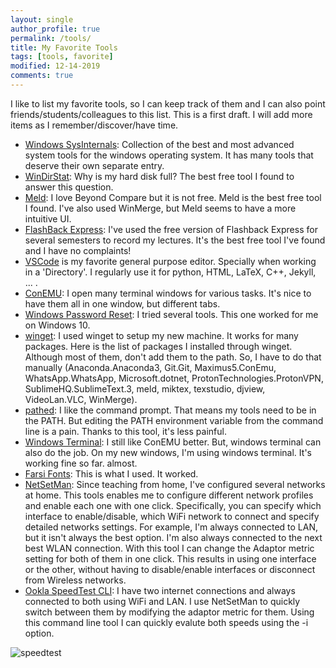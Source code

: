 ```yaml
---
layout: single
author_profile: true
permalink: /tools/
title: My Favorite Tools
tags: [tools, favorite]
modified: 12-14-2019
comments: true
---
```

I like to list my favorite tools, so I can keep track of them and I can also point friends/students/colleagues to this list. This is a first draft. I will add more items as I remember/discover/have time.
* [Windows SysInternals](https://docs.microsoft.com/en-us/sysinternals/): Collection of the best and most advanced system tools for the windows operating system. It has many tools that deserve their own separate entry. 
* [WinDirStat](https://windirstat.net/): Why is my hard disk full? The best free tool I found to answer this question.
* [Meld](https://meldmerge.org): I love Beyond Compare but it is not free. Meld is the best free tool I found. I've also used WinMerge, but Meld seems to have a more intuitive UI.
* [FlashBack Express](https://www.flashbackrecorder.com/express/): I've used the free version of Flashback Express for several semesters to record my lectures. It's the best free tool I've found and I have no complaints!
* [VSCode](https://code.visualstudio.com) is my favorite general purpose editor. Specially when working in a 'Directory'. I regularly use it for python, HTML, LaTeX, C++, Jekyll, ... .
* [ConEMU](https://conemu.github.io): I open many terminal windows for various tasks. It's nice to have them all in one window, but different tabs.
* [Windows Password Reset](https://www.lazesoft.com/forgot-windows-admin-password-recovery-freeware.html): I tried several tools. This one worked for me on Windows 10.
* [winget](https://github.com/microsoft/winget-cli): I used winget to setup my new machine. It works for many packages. Here is the list of packages I installed  through winget. Although most of them, don't add them to the path. So, I have to do that manually (Anaconda.Anaconda3, Git.Git, Maximus5.ConEmu, WhatsApp.WhatsApp, Microsoft.dotnet, ProtonTechnologies.ProtonVPN, SublimeHQ.SublimeText.3, meld, miktex, texstudio, djview, VideoLan.VLC, WinMerge).
* [pathed](http://p-nand-q.com/download/gtools/index.html): I like the command prompt. That means my tools need to be in the PATH. But editing the PATH environment variable from the command line is a pain. Thanks to this tool, it's less painful.
* [Windows Terminal](https://github.com/microsoft/terminal): I still like ConEMU better. But, windows terminal can also do the job. On my new windows, I'm using windows terminal. It's working fine so far. almost.
* [Farsi Fonts](https://soft98.ir/graphic/font/2642-%D9%81%D9%88%D9%86%D8%AA-%D9%81%D8%A7%D8%B1%D8%B3%DB%8C.html): This is what I used. It worked.
* [NetSetMan](https://www.netsetman.com/): Since teaching from home, I've configured several networks at home. This tools enables me to configure different network profiles and enable each one with one click. Specifically, you can specify which interface to enable/disable, which WiFi network to connect and specify detailed networks settings. For example, I'm always connected to LAN, but it isn't always the best option. I'm also always connected to the next best WLAN connection. With this tool I can change the Adaptor metric setting for both of them in one click. This results in using one interface or the other, without having to disable/enable interfaces or disconnect from Wireless networks. 
* [Ookla SpeedTest CLI](https://www.speedtest.net/apps/cli): I have two internet connections and always connected to both using WiFi and LAN. I use NetSetMan to quickly switch between them by modifying the adaptor metric for them. Using this command line tool I can quickly evalute both speeds using the -i option. 

![speedtest](../assets/blogs/speedtest.jpg)